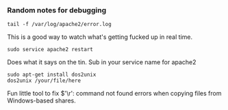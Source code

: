 

### Random notes for debugging ###
    tail -f /var/log/apache2/error.log
This is a good way to watch what's getting fucked up in real time.  
   
   
   
    sudo service apache2 restart
Does what it says on the tin. Sub in your service name for apache2
   
   
   
    sudo apt-get install dos2unix
    dos2unix /your/file/here
Fun little tool to fix $'\r': command not found errors when copying files from Windows-based shares.
